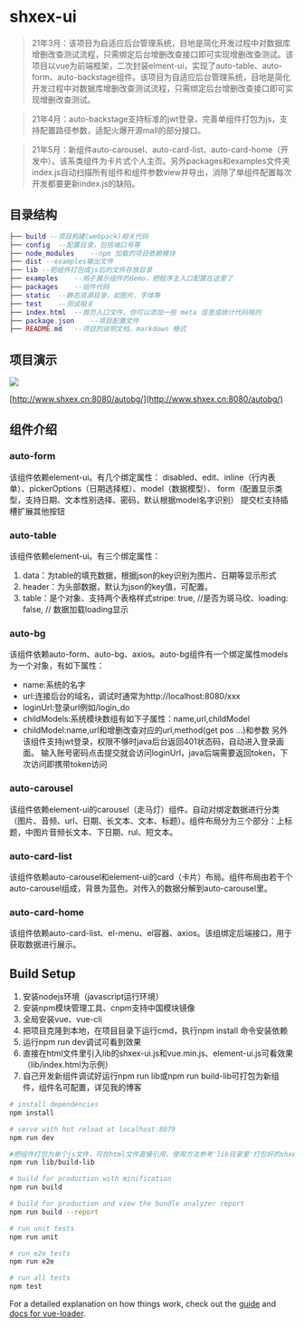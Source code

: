 # shxex-ui

> 21年3月：该项目为自适应后台管理系统，目地是简化开发过程中对数据库增删改查测试流程，只需绑定后台增删改查接口即可实现增删改查测试。该项目以vue为前端框架，二次封装elment-ui，实现了auto-table、auto-form、auto-backstage组件。该项目为自适应后台管理系统，目地是简化开发过程中对数据库增删改查测试流程，只需绑定后台增删改查接口即可实现增删改查测试。

> 21年4月：auto-backstage支持标准的jwt登录，完善单组件打包为js，支持配置路径参数，适配火爆开源mall的部分接口。

> 21年5月：新组件auto-carousel、auto-card-list、auto-card-home（开发中）。该系类组件为卡片式个人主页。另外packages和examples文件夹index.js自动扫描所有组件和组件参数view并导出，消除了单组件配置每次开发都要更新index.js的缺陷。

## 目录结构

``` lua
├── build --项目构建(webpack)相关代码
├── config  --配置目录，包括端口号等
├── node_modules    --npm 加载的项目依赖模块
├── dist --examples输出文件
├── lib --把组件打包成js后的文件存放目录
├── examples    --用于展示组件的demo，把程序主入口配置在这里了
├── packages    --组件代码
├── static  --静态资源目录，如图片、字体等
├── test    --测试相关
├── index.html  --首页入口文件，你可以添加一些 meta 信息或统计代码啥的
├── package.json    --项目配置文件
├── README.md   --项目的说明文档，markdown 格式
```
## 项目演示

<img src = "http://www.shxex.cn:8080/autobg/img/autologin.png"/>

[http://www.shxex.cn:8080/autobg/](http://www.shxex.cn:8080/autobg/)

## 组件介绍

### auto-form

该组件依赖element-ui。有几个绑定属性：
disabled、edit、inline（行内表单）、pickerOptions（日期选择框）、model（数据模型）、
form（配置显示类型，支持日期、文本性别选择、密码，默认根据model名字识别）
提交栏支持插槽扩展其他按钮

### auto-table

该组件依赖element-ui。有三个绑定属性：
1. data：为table的填充数据，根据json的key识别为图片、日期等显示形式
2. header：为头部数据，默认为json的key值，可配置。
3. table：是个对象、支持两个表格样式stripe: true, //是否为斑马纹、loading: false, // 数据加载loading显示

### auto-bg

该组件依赖auto-form、auto-bg、axios。auto-bg组件有一个绑定属性models为一个对象，有如下属性：
- name:系统的名字
- url:连接后台的域名，调试时通常为http://localhost:8080/xxx
- loginUrl:登录url例如/login_do
- childModels:系统模块数组有如下子属性：name,url,childModel
- childModel:name,url和增删改查对应的url,method(get pos ...)和参数
另外该组件支持jwt登录，权限不够时java后台返回401状态码，自动进入登录画面。
输入账号密码点击提交就会访问loginUrl，java后端需要返回token，下次访问即携带token访问

### auto-carousel

该组件依赖element-ui的carousel（走马灯）组件。自动对绑定数据进行分类（图片、音频、url、日期、长文本、文本、标题）。组件布局分为三个部分：上标题，中图片音频长文本、下日期、rul、短文本。

### auto-card-list

该组件依赖auto-carousel和element-ui的card（卡片）布局。组件布局由若干个auto-carousel组成，背景为蓝色。对传入的数据分解到auto-carousel里。

### auto-card-home

该组件依赖auto-card-list、el-menu、el容器、axios。该组绑定后端接口，用于获取数据进行展示。

## Build Setup

1. 安装nodejs环境（javascript运行环境）
2. 安装npm模块管理工具、cnpm支持中国模块镜像
3. 全局安装vue、vue-cli
4. 把项目克隆到本地，在项目目录下运行cmd，执行npm install 命令安装依赖
5. 运行npm run dev调试可看到效果
6. 直接在html文件里引入lib的shxex-ui.js和vue.min.js、element-ui.js可看效果（lib/index.html为示例）
7. 自己开发新组件调试好运行npm run lib或npm run build-lib可打包为新组件，组件名可配置，详见我的博客

``` bash
# install dependencies
npm install

# serve with hot reload at localhost:8079
npm run dev

#把组件打包为单个js文件，可在html文件直接引用，使用方法参考'lib目录里'打包好的shxex-ui.js和使用示例index.html
npm run lib/build-lib

# build for production with minification
npm run build

# build for production and view the bundle analyzer report
npm run build --report

# run unit tests
npm run unit

# run e2e tests
npm run e2e

# run all tests
npm test
```

For a detailed explanation on how things work, check out the [guide](http://vuejs-templates.github.io/webpack/) and [docs for vue-loader](http://vuejs.github.io/vue-loader).
